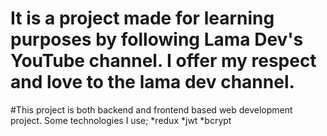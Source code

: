 # It is a project made for learning purposes by following Lama Dev's YouTube channel. I offer my respect and love to the lama dev channel.

#This project is both backend and frontend based web development project.
Some technologies I use;
*redux
*jwt
*bcrypt